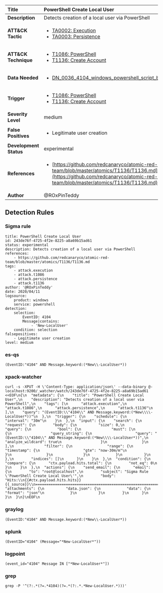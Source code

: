 | Title                    | PowerShell Create Local User       |
|:-------------------------|:------------------|
| **Description**          | Detects creation of a local user via PowerShell |
| **ATT&amp;CK Tactic**    |  <ul><li>[TA0002: Execution](https://attack.mitre.org/tactics/TA0002)</li><li>[TA0003: Persistence](https://attack.mitre.org/tactics/TA0003)</li></ul>  |
| **ATT&amp;CK Technique** | <ul><li>[T1086: PowerShell](https://attack.mitre.org/techniques/T1086)</li><li>[T1136: Create Account](https://attack.mitre.org/techniques/T1136)</li></ul>  |
| **Data Needed**          | <ul><li>[DN_0036_4104_windows_powershell_script_block](../Data_Needed/DN_0036_4104_windows_powershell_script_block.md)</li></ul>  |
| **Trigger**              | <ul><li>[T1086: PowerShell](../Triggers/T1086.md)</li><li>[T1136: Create Account](../Triggers/T1136.md)</li></ul>  |
| **Severity Level**       | medium |
| **False Positives**      | <ul><li>Legitimate user creation</li></ul>  |
| **Development Status**   | experimental |
| **References**           | <ul><li>[https://github.com/redcanaryco/atomic-red-team/blob/master/atomics/T1136/T1136.md](https://github.com/redcanaryco/atomic-red-team/blob/master/atomics/T1136/T1136.md)</li></ul>  |
| **Author**               | @ROxPinTeddy |


## Detection Rules

### Sigma rule

```
title: PowerShell Create Local User
id: 243de76f-4725-4f2e-8225-a8a69b15ad61
status: experimental 
description: Detects creation of a local user via PowerShell
references:
    - https://github.com/redcanaryco/atomic-red-team/blob/master/atomics/T1136/T1136.md
tags:
    - attack.execution
    - attack.t1086
    - attack.persistence
    - attack.t1136
author: '@ROxPinTeddy' 
date: 2020/04/11 
logsource:
    product: windows
    service: powershell
detection:
    selection:
        EventID: 4104
        Message|contains:
            - 'New-LocalUser'
    condition: selection 
falsepositives:
    - Legitimate user creation 
level: medium

```





### es-qs
    
```
(EventID:"4104" AND Message.keyword:(*New\\-LocalUser*))
```


### xpack-watcher
    
```
curl -s -XPUT -H \'Content-Type: application/json\' --data-binary @- localhost:9200/_watcher/watch/243de76f-4725-4f2e-8225-a8a69b15ad61 <<EOF\n{\n  "metadata": {\n    "title": "PowerShell Create Local User",\n    "description": "Detects creation of a local user via PowerShell",\n    "tags": [\n      "attack.execution",\n      "attack.t1086",\n      "attack.persistence",\n      "attack.t1136"\n    ],\n    "query": "(EventID:\\"4104\\" AND Message.keyword:(*New\\\\-LocalUser*))"\n  },\n  "trigger": {\n    "schedule": {\n      "interval": "30m"\n    }\n  },\n  "input": {\n    "search": {\n      "request": {\n        "body": {\n          "size": 0,\n          "query": {\n            "bool": {\n              "must": [\n                {\n                  "query_string": {\n                    "query": "(EventID:\\"4104\\" AND Message.keyword:(*New\\\\-LocalUser*))",\n                    "analyze_wildcard": true\n                  }\n                }\n              ],\n              "filter": {\n                "range": {\n                  "timestamp": {\n                    "gte": "now-30m/m"\n                  }\n                }\n              }\n            }\n          }\n        },\n        "indices": []\n      }\n    }\n  },\n  "condition": {\n    "compare": {\n      "ctx.payload.hits.total": {\n        "not_eq": 0\n      }\n    }\n  },\n  "actions": {\n    "send_email": {\n      "email": {\n        "to": "root@localhost",\n        "subject": "Sigma Rule \'PowerShell Create Local User\'",\n        "body": "Hits:\\n{{#ctx.payload.hits.hits}}{{_source}}\\n================================================================================\\n{{/ctx.payload.hits.hits}}",\n        "attachments": {\n          "data.json": {\n            "data": {\n              "format": "json"\n            }\n          }\n        }\n      }\n    }\n  }\n}\nEOF\n
```


### graylog
    
```
(EventID:"4104" AND Message.keyword:(*New\\-LocalUser*))
```


### splunk
    
```
(EventID="4104" (Message="*New-LocalUser*"))
```


### logpoint
    
```
(event_id="4104" Message IN ["*New-LocalUser*"])
```


### grep
    
```
grep -P '^(?:.*(?=.*4104)(?=.*(?:.*.*New-LocalUser.*)))'
```



